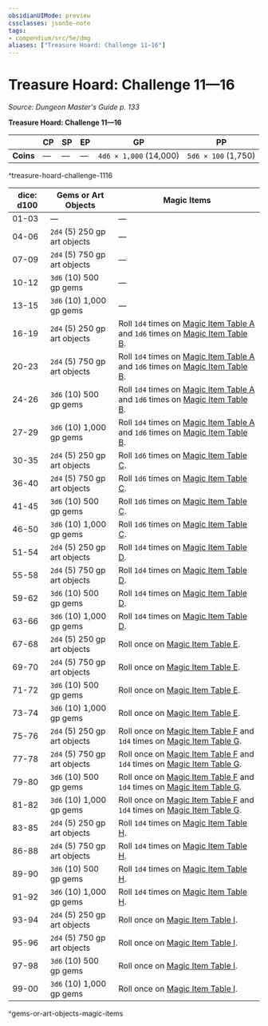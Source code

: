 ```yaml
---
obsidianUIMode: preview
cssclasses: json5e-note
tags:
- compendium/src/5e/dmg
aliases: ["Treasure Hoard: Challenge 11—16"]
---
```

# Treasure Hoard: Challenge 11—16
*Source: Dungeon Master's Guide p. 133* 

**Treasure Hoard: Challenge 11—16**

|  | CP | SP | EP | GP | PP |
|--|----|----|----|----|----|
| **Coins** | — | — | — | `4d6 × 1,000` (14,000) | `5d6 × 100` (1,750) |
^treasure-hoard-challenge-1116

| dice: d100 | Gems or Art Objects | Magic Items |
|------------|---------------------|-------------|
| 01-03 | — | — |
| 04-06 | `2d4` (5) 250 gp art objects | — |
| 07-09 | `2d4` (5) 750 gp art objects | — |
| 10-12 | `3d6` (10) 500 gp gems | — |
| 13-15 | `3d6` (10) 1,000 gp gems | — |
| 16-19 | `2d4` (5) 250 gp art objects | Roll `1d4` times on [Magic Item Table A](z_compendium/tables/magic-item-table-a.md) and `1d6` times on [Magic Item Table B](z_compendium/tables/magic-item-table-b.md). |
| 20-23 | `2d4` (5) 750 gp art objects | Roll `1d4` times on [Magic Item Table A](z_compendium/tables/magic-item-table-a.md) and `1d6` times on [Magic Item Table B](z_compendium/tables/magic-item-table-b.md). |
| 24-26 | `3d6` (10) 500 gp gems | Roll `1d4` times on [Magic Item Table A](z_compendium/tables/magic-item-table-a.md) and `1d6` times on [Magic Item Table B](z_compendium/tables/magic-item-table-b.md). |
| 27-29 | `3d6` (10) 1,000 gp gems | Roll `1d4` times on [Magic Item Table A](z_compendium/tables/magic-item-table-a.md) and `1d6` times on [Magic Item Table B](z_compendium/tables/magic-item-table-b.md). |
| 30-35 | `2d4` (5) 250 gp art objects | Roll `1d6` times on [Magic Item Table C](z_compendium/tables/magic-item-table-c.md). |
| 36-40 | `2d4` (5) 750 gp art objects | Roll `1d6` times on [Magic Item Table C](z_compendium/tables/magic-item-table-c.md). |
| 41-45 | `3d6` (10) 500 gp gems | Roll `1d6` times on [Magic Item Table C](z_compendium/tables/magic-item-table-c.md). |
| 46-50 | `3d6` (10) 1,000 gp gems | Roll `1d6` times on [Magic Item Table C](z_compendium/tables/magic-item-table-c.md). |
| 51-54 | `2d4` (5) 250 gp art objects | Roll `1d4` times on [Magic Item Table D](z_compendium/tables/magic-item-table-d.md). |
| 55-58 | `2d4` (5) 750 gp art objects | Roll `1d4` times on [Magic Item Table D](z_compendium/tables/magic-item-table-d.md). |
| 59-62 | `3d6` (10) 500 gp gems | Roll `1d4` times on [Magic Item Table D](z_compendium/tables/magic-item-table-d.md). |
| 63-66 | `3d6` (10) 1,000 gp gems | Roll `1d4` times on [Magic Item Table D](z_compendium/tables/magic-item-table-d.md). |
| 67-68 | `2d4` (5) 250 gp art objects | Roll once on [Magic Item Table E](z_compendium/tables/magic-item-table-e.md). |
| 69-70 | `2d4` (5) 750 gp art objects | Roll once on [Magic Item Table E](z_compendium/tables/magic-item-table-e.md). |
| 71-72 | `3d6` (10) 500 gp gems | Roll once on [Magic Item Table E](z_compendium/tables/magic-item-table-e.md). |
| 73-74 | `3d6` (10) 1,000 gp gems | Roll once on [Magic Item Table E](z_compendium/tables/magic-item-table-e.md). |
| 75-76 | `2d4` (5) 250 gp art objects | Roll once on [Magic Item Table F](z_compendium/tables/magic-item-table-f.md) and `1d4` times on [Magic Item Table G](z_compendium/tables/magic-item-table-g.md). |
| 77-78 | `2d4` (5) 750 gp art objects | Roll once on [Magic Item Table F](z_compendium/tables/magic-item-table-f.md) and `1d4` times on [Magic Item Table G](z_compendium/tables/magic-item-table-g.md). |
| 79-80 | `3d6` (10) 500 gp gems | Roll once on [Magic Item Table F](z_compendium/tables/magic-item-table-f.md) and `1d4` times on [Magic Item Table G](z_compendium/tables/magic-item-table-g.md). |
| 81-82 | `3d6` (10) 1,000 gp gems | Roll once on [Magic Item Table F](z_compendium/tables/magic-item-table-f.md) and `1d4` times on [Magic Item Table G](z_compendium/tables/magic-item-table-g.md). |
| 83-85 | `2d4` (5) 250 gp art objects | Roll `1d4` times on [Magic Item Table H](z_compendium/tables/magic-item-table-h.md). |
| 86-88 | `2d4` (5) 750 gp art objects | Roll `1d4` times on [Magic Item Table H](z_compendium/tables/magic-item-table-h.md). |
| 89-90 | `3d6` (10) 500 gp gems | Roll `1d4` times on [Magic Item Table H](z_compendium/tables/magic-item-table-h.md). |
| 91-92 | `3d6` (10) 1,000 gp gems | Roll `1d4` times on [Magic Item Table H](z_compendium/tables/magic-item-table-h.md). |
| 93-94 | `2d4` (5) 250 gp art objects | Roll once on [Magic Item Table I](z_compendium/tables/magic-item-table-i.md). |
| 95-96 | `2d4` (5) 750 gp art objects | Roll once on [Magic Item Table I](z_compendium/tables/magic-item-table-i.md). |
| 97-98 | `3d6` (10) 500 gp gems | Roll once on [Magic Item Table I](z_compendium/tables/magic-item-table-i.md). |
| 99-00 | `3d6` (10) 1,000 gp gems | Roll once on [Magic Item Table I](z_compendium/tables/magic-item-table-i.md). |
^gems-or-art-objects-magic-items
